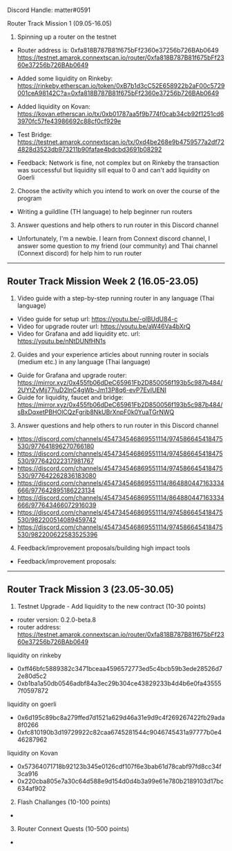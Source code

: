 Discord Handle: matter#0591


Router Track Mission 1 (09.05-16.05)

1. Spinning up a router on the testnet

- Router address is: 0xfa818B787B81f675bFf2360e37256b726BAb0649
https://testnet.amarok.connextscan.io/router/0xfa818B787B81f675bFf2360e37256b726BAb0649

- Added some liquidity on Rinkeby: https://rinkeby.etherscan.io/token/0xB7b1d3cC52E658922b2aF00c5729001ceA98142C?a=0xfa818B787B81f675bFf2360e37256b726BAb0649

- Added liquidity on Kovan: https://kovan.etherscan.io/tx/0xb01787aa5f9b774f0cab34cb92f1251cd63970fc57fe43986692c88cf0cf929e

- Test Bridge: https://testnet.amarok.connextscan.io/tx/0xd4be268e9b4759577a2df724828d3523db973211b90fafae4bdcbd3691b08292

- Feedback: Network is fine, not complex but on Rinkeby the transaction was successful but liquidity sill equal to 0 and can't add liquidity on Goerli 


2. Choose the activity which you intend to work on over the course of the program
- Writing a guildline (TH language) to help beginner run routers


3. Answer questions and help others to run router in this Discord channel 
- Unfortunately, I'm a newbie. I learn from Connext discord channel, I answer some question to my friend (our community) and Thai channel (Connext discord) for help him to run router 

---

## Router Track Mission Week 2 (16.05-23.05)

1) Video guide with a step-by-step running router in any language
(Thai language)
- Video guide for setup url: https://youtu.be/-olBUdU84-c
- Video for upgrade router url: https://youtu.be/aW46Va4bXrQ
- Video for Grafana and add liquidity etc. url: https://youtu.be/nNtDUNfHN1s

2) Guides and your experience articles about running router in socials (medium etc.) in any language
(Thai language)
- Guide for Grafana and upgrade router: https://mirror.xyz/0x455fb06dDeC65961Fb2D850056f193b5c987b484/2UYtZyMjj77iuD2lnC4gWb-Jm13P8q6-evP7EvIUENI
- Guide for liquidity, faucet and bridge: https://mirror.xyz/0x455fb06dDeC65961Fb2D850056f193b5c987b484/sBxDqxetPBHOlCQzFgrib8NkUBrXnpF0k0YuaTGrNWQ


3) Answer questions and help others to run router in this Discord channel
- https://discord.com/channels/454734546869551114/974586645418475530/977641896270766180
- https://discord.com/channels/454734546869551114/974586645418475530/977642022317981767
- https://discord.com/channels/454734546869551114/974586645418475530/977642262836183080
- https://discord.com/channels/454734546869551114/864880447163334666/977642895186223134
- https://discord.com/channels/454734546869551114/864880447163334666/977643466072916039
- https://discord.com/channels/454734546869551114/974586645418475530/982200514089459742
- https://discord.com/channels/454734546869551114/974586645418475530/982200622583525396


4) Feedback/improvement proposals/building high impact tools
- Feedback/improvement proposals: 


---

## Router Track Mission 3 (23.05-30.05)

1) Testnet Upgrade - Add liquidity to the new contract (10-30 points)
- router version: 0.2.0-beta.8 
- router address: https://testnet.amarok.connextscan.io/router/0xfa818B787B81f675bFf2360e37256b726BAb0649

liquidity on rinkeby
- 0xff46bfc5889382c3471bceaa4596572773ed5c4bcb59b3ede28526d72e80d5c2
- 0xb1ba1a50db0546adbf84a3ec29b304ce43829233b4d4b6e0fa435557f0597872

liquidity on goerli
- 0x6d195c89bc8a279ffed7d1521a629d46a31e9d9c4f269267422fb29ada8f0266
- 0xfc810190b3d19729922c82caa6745281544c9046745431a97777b0e446287962

liquidity on Kovan
- 0x57364071718b92123b345e0126cdf107f6e3bab61d78cabf97fd8cc34f3ca916
- 0x220cba805e7a30c64d588e9d154d0d4b3a99e61e780b2189103d17bc634af902

2) Flash Challanges (10-100 points)
- 

3) Router Connext Quests (10-500 points)
-
